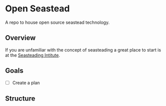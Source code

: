 # Open Seastead
A repo to house open source seastead technology.
## Overview
If you are unfamiliar with the concept of seasteading a great place to start is at the [Seasteading Intitute](https://www.seasteading.org/).


## Goals
- [ ] Create a plan 
## Structure
